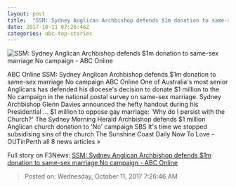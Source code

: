 ```yaml
---
layout: post
title:  "SSM: Sydney Anglican Archbishop defends $1m donation to same-sex marriage No campaign - ABC Online"
date: 2017-10-11 07:26:46Z
categories: abc-top-stories
---
```


![SSM: Sydney Anglican Archbishop defends $1m donation to same-sex marriage No campaign - ABC Online](http://www.abc.net.au/news/image/8376352-1x1-700x700.jpg)

ABC Online SSM: Sydney Anglican Archbishop defends $1m donation to same-sex marriage No campaign ABC Online One of Australia's most senior Anglicans has defended his diocese's decision to donate $1 million to the No campaign in the national postal survey on same-sex marriage. Sydney Archbishop Glenn Davies announced the hefty handout during his Presidential ... $1 million to oppose gay marriage: 'Why do I persist with the Church?' The Sydney Morning Herald Archbishop defends $1 million Anglican church donation to 'No' campaign SBS It's time we stopped subsidising sins of the church The Sunshine Coast Daily Now To Love - OUTinPerth all 8 news articles »


Full story on F3News: [SSM: Sydney Anglican Archbishop defends $1m donation to same-sex marriage No campaign - ABC Online](http://www.f3nws.com/n/EAcpRE)

> Posted on: Wednesday, October 11, 2017 7:26:46 AM
